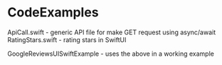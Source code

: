 # CodeExamples

ApiCall.swift - generic API file for make GET request using async/await<br />
RatingStars.swift - rating stars in SwiftUI<br />

GoogleReviewsUISwiftExample - uses the above in a working example